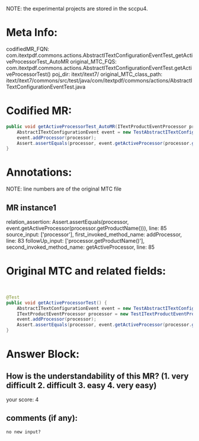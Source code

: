 NOTE: the experimental projects are stored in the sccpu4.

# Meta Info:
codifiedMR_FQN:
com.itextpdf.commons.actions.AbstractITextConfigurationEventTest_getActiveProcessorTest_AutoMR
original_MTC_FQS:
com.itextpdf.commons.actions.AbstractITextConfigurationEventTest.getActiveProcessorTest()
poj_dir:
itext/itext7/
original_MTC_class_path:
itext/itext7/commons/src/test/java/com/itextpdf/commons/actions/AbstractITextConfigurationEventTest.java

# Codified MR:
```java
public void getActiveProcessorTest_AutoMR(ITextProductEventProcessor processor) {
    AbstractITextConfigurationEvent event = new TestAbstractITextConfigurationEvent();
    event.addProcessor(processor);
    Assert.assertEquals(processor, event.getActiveProcessor(processor.getProductName()));
}
```

# Annotations:
NOTE: line numbers are of the original MTC file
## MR instance1
relation_assertion: Assert.assertEquals(processor, event.getActiveProcessor(processor.getProductName())), line: 85 
source_input: ['processor'], first_invoked_method_name: addProcessor, line: 83 
followUp_input: ['processor.getProductName()'], second_invoked_method_name: getActiveProcessor, line: 85 


# Original MTC and related fields:
```java


@Test
public void getActiveProcessorTest() {
    AbstractITextConfigurationEvent event = new TestAbstractITextConfigurationEvent();
    ITextProductEventProcessor processor = new TestITextProductEventProcessor();
    event.addProcessor(processor);
    Assert.assertEquals(processor, event.getActiveProcessor(processor.getProductName()));
}

```


# Answer Block: 
## How is the understandability of this MR? (1. very difficult 2. difficult 3. easy 4. very easy)
your score: 4
 
## comments (if any): 
```txt
no new input?
```